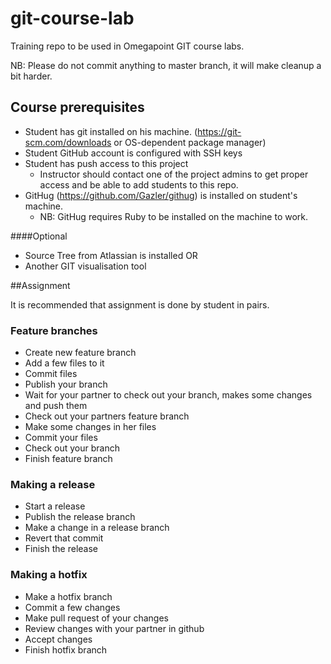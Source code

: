 # git-course-lab
Training repo to be used in Omegapoint GIT course labs.

NB: Please do not commit anything to master branch, it will make cleanup a bit harder.

## Course prerequisites

* Student has git installed on his machine. (https://git-scm.com/downloads or OS-dependent package manager)
* Student GitHub account is configured with SSH keys
* Student has push access to this project
  * Instructor should contact one of the project admins to get proper access and be able to add students to this repo.
* GitHug (https://github.com/Gazler/githug) is installed on student's machine.
  * NB: GitHug requires Ruby to be installed on the machine to work.

####Optional
* Source Tree from Atlassian is installed OR
* Another GIT visualisation tool

##Assignment

It is recommended that assignment is done by student in pairs.

### Feature branches
* Create new feature branch
* Add a few files to it
* Commit files
* Publish your branch
* Wait for your partner to check out your branch, makes some changes and push them
* Check out your partners feature branch
* Make some changes in her files
* Commit your files
* Check out your branch
* Finish feature branch
 
### Making a release
* Start a release
* Publish the release branch 
* Make a change in a release branch
* Revert that commit
* Finish the release

### Making a hotfix 
 * Make a hotfix branch
 * Commit a few changes
 * Make pull request of your changes
 * Review changes with your partner in github
 * Accept changes
 * Finish hotfix branch
